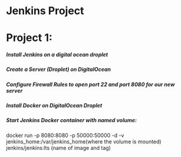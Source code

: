 # Jenkins Project 

# Project 1:
##### Install Jenkins on a digital ocean droplet
##### Create a Server (Droplet) on DigitalOcean
##### Configure Firewall Rules to open port 22 and port 8080 for our new server
##### Install Docker on DigitalOcean Droplet
##### Start Jenkins Docker container with named volume: 
docker run -p 8080:8080 -p 50000:50000 -d 
-v jenkins_home:/var/jenkins_home(where the volume is mounted) jenkins/jenkins:lts (name of image and tag)

